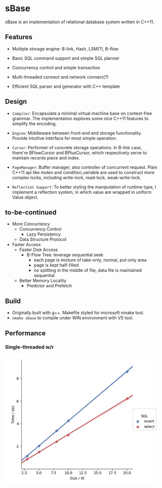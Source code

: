 # sBase

sBase is an implementation of relational database system written in C++11. 

## Features

* Multiple storage engine: B-link, Hash, LSM(?), B-flow

* Basic SQL command support and simple SQL planner

* Concurrency control and simple transaction

* Multi-threaded connect and network connect(?)

* Efficient SQL parser and generator with C++ template

## Design

* `Compiler`: Encapsulate a minimal virtual machine base on context-free grammar. The implementation explores some nice C++11 features to simplify the encoding.

* `Engine`: Middleware between front-end and storage functionality. Provide intuitive interface for most simple operation.

* `Cursor`: Performer of concrete storage operations. In B-link case, there're BFlowCursor and BPlusCursor, which respectively serve to maintain records piece and index.

* `PageManager`: Buffer manager, also controller of concurrent request. Plain C++11 api like mutex and condition_variable are used to construct more complex locks, including write-lock, read-lock, weak-write-lock.

* `Reflection Support`: To better styling the manipulation of runtime type, I implement a reflection system, in which value are wrapped in uniform Value object.

## to-be-continued

* More Concurrency
  * Concurrency Control
    * Lazy Persistency
  * Data Structure Protocol
* Faster Access
  * Faster Disk Access
    * B-Flow Tree: leverage sequential seek
      * each page is mixture of take-only, normal, put-only area
      * page is kept half-filled
      * no splitting in the middle of file, data file is maintained sequential
  * Better Memory Locality
    * Predictor and Prefetch

## Build

* Originally built with g++. Makefile styled for microsoft nmake tool.
* `nmake sbase` to compile under WIN environment with VS tool.

## Performance

### Single-threaded w/r

![](report/naked.jpg)
